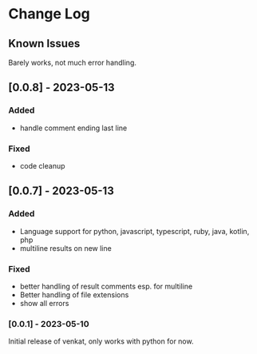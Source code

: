 # Change Log

## Known Issues

Barely works, not much error handling.


## [0.0.8] - 2023-05-13 

### Added

* handle comment ending last line

### Fixed

* code cleanup

## [0.0.7] - 2023-05-13 

### Added 

* Language support for python, javascript, typescript, ruby, java, kotlin, php
* multiline results on new line

### Fixed

* better handling of result comments esp. for multiline
* Better handling of file extensions
* show all errors

### [0.0.1] - 2023-05-10

Initial release of venkat, only works with python for now.